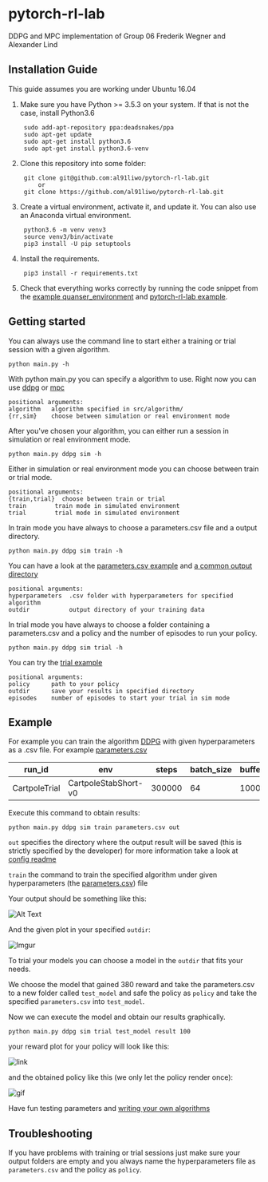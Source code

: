 # pytorch-rl-lab
DDPG and MPC implementation of Group 06 Frederik Wegner and Alexander Lind

## Installation Guide

This guide assumes you are working under Ubuntu 16.04

1. Make sure you have Python >= 3.5.3 on your system. If that is not the case, install Python3.6

        sudo add-apt-repository ppa:deadsnakes/ppa
        sudo apt-get update
        sudo apt-get install python3.6
        sudo apt-get install python3.6-venv
 
2. Clone this repository into some folder:

        git clone git@github.com:al91liwo/pytorch-rl-lab.git
            or
        git clone https://github.com/al91liwo/pytorch-rl-lab.git


4. Create a virtual environment, activate it, and update it. You can also use an Anaconda virtual environment.
 
        python3.6 -m venv venv3
        source venv3/bin/activate
        pip3 install -U pip setuptools
        
5. Install the requirements.

        pip3 install -r requirements.txt
        
5. Check that everything works correctly by running the code snippet
   from the [example quanser_environment](https://git.ias.informatik.tu-darmstadt.de/quanser/clients/blob/master/Readme.md) and [pytorch-rl-lab example](/src/config/example/Readme.md).
   

## Getting started

You can always use the command line to start either a training or trial session with a given algorithm.

    python main.py -h
With python main.py you can specify a algorithm to use. Right now you can use [ddpg](src/algorithm/DDPG/Readme.md) or [mpc](src/algorithm/MPC/Readme.md)

    positional arguments:
    algorithm   algorithm specified in src/algorithm/
    {rr,sim}    choose between simulation or real environment mode

After you've chosen your algorithm, you can either run a session in simulation or real environment mode.

    python main.py ddpg sim -h
Either in simulation or real environment mode you can choose between train or trial mode.

    positional arguments:
    {train,trial}  choose between train or trial
    train        train mode in simulated environment
    trial        trial mode in simulated environment
In train mode you have always to choose a parameters.csv file and a output directory.

    python main.py ddpg sim train -h
You can have a look at the [parameters.csv example](src/config/example/train/parameters.csv) and [a common output directory](/src/config/example/trial)
    
    positional arguments:
    hyperparameters  .csv folder with hyperparameters for specified algorithm
    outdir           output directory of your training data
In trial mode you have always to choose a folder containing a parameters.csv and a policy and the number of episodes to run your policy.

    python main.py ddpg sim trial -h

You can try the [trial example](/src/config/example/trial/Readme.md)

    positional arguments:
    policy      path to your policy
    outdir      save your results in specified directory
    episodes    number of episodes to start your trial in sim mode



## Example

For example you can train the algorithm [DDPG](src/algorithm/DDPG/Readme.md) with given hyperparameters as a .csv file. For example [parameters.csv](parameters.csv)

| run_id        | env                  | steps  | batch_size | buffer_size | warmup_samples | actor_lr | critic_lr | actor_hidden_layers | critic_hidden_layers | tau  | noise_decay | lr_decay | lr_min | batch_norm | trial_horizon | action_space_limits | dirname                                | 
|---------------|----------------------|--------|------------|-------------|----------------|----------|-----------|---------------------|----------------------|------|-------------|----------|--------|------------|---------------|---------------------|----------------------------------------| 
| CartpoleTrial | CartpoleStabShort-v0 | 300000 | 64         | 1000000     | 20000          | 0.001    | 0.01      | [100, 100, 50]      | [100, 100]           | 0.01 | 0.99        | 1.0      | 1e-08  | False      | 5000          | ([-5.0], [5.0])     | out/CartpoleTrial_CartpoleStabShort-v0 | 

Execute this command to obtain results:

    python main.py ddpg sim train parameters.csv out
    

`out` specifies the directory where the output result will be saved (this is strictly specified by the developer) for more information take a look at [config readme](src/config/Readme.md)

`train` the command to train the specified algorithm under given hyperparameters (the [parameters.csv](parameters.csv)) file

Your output should be something like this:

![Alt Text](https://i.imgur.com/fjlQHah.png)

And the given plot in your specified `outdir`:

![Imgur](https://i.imgur.com/UvBPpmX.png)

To trial your models you can choose a model in the `outdir` that fits your needs.

We choose the model that gained 380 reward and take the parameters.csv to a new folder called `test_model` and safe 
the policy as `policy` and take the specified `parameters.csv` into `test_model`.

Now we can execute the model and obtain our results graphically.

    python main.py ddpg sim trial test_model result 100
    


your reward plot for your policy will look like this:

![link](https://i.imgur.com/Pe5K8ZW.png)

and the obtained policy like this (we only let the policy render once):

![gif](https://i.imgur.com/Hp8kmF5.gif)

Have fun testing parameters and [writing your own algorithms](/src/config/Readme.md)

## Troubleshooting

If you have problems with training or trial sessions just make sure your output folders are empty and you always name the hyperparameters file as `parameters.csv` and the policy as `policy`.
